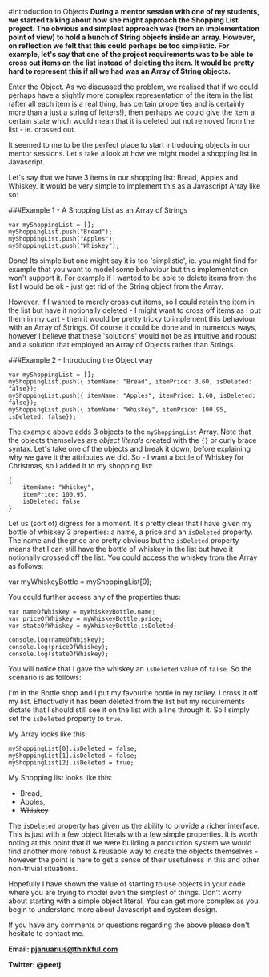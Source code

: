 ---
---
#Introduction to Objects
**During a mentor session with one of my students, we started talking about how she might approach the Shopping List project. The obvious and simplest approach was (from an implementation point of view) to hold a bunch of String objects inside an array. However, on reflection we felt that this could perhaps be too simplistic. For example, let's say that one of the project requirements was to be able to cross out items on the list instead of deleting the item. It would be pretty hard to represent this if all we had was an Array of String objects.**

Enter the Object. As we discussed the problem, we realised that if we could perhaps have a slightly more complex representation of the item in the list (after all each item is a real thing, has certain properties and is certainly more than a just a string of letters!), then perhaps we could give the item a certain state which would mean that it is deleted but not removed from the list - ie. crossed out.

It seemed to me to be the perfect place to start introducing objects in our mentor sessions. Let's take a look at how we might model a shopping list in Javascript.

Let's say that we have 3 items in our shopping list: Bread, Apples and Whiskey. It would be very simple to implement this as a Javascript Array like so:

###Example 1  - A Shopping List as an Array of Strings

	var myShoppingList = [];
	myShoppingList.push("Bread");
	myShoppingList.push("Apples");
	myShoppingList.push("Whiskey");

Done! Its simple but one might say it is too 'simplistic', ie. you might find for example that you want to model some behaviour but this implementation won't support it. For example if I wanted to be able to delete items from the list I would be ok - just get rid of the String object from the Array.

However, if I wanted to merely cross out items, so I could retain the item in the list but have it notionally deleted - I might want to cross off items as I put them in my cart - then it would be pretty tricky to implement this behaviour with an Array of Strings. Of course it could be done and in numerous ways, however I believe that these 'solutions' would not be as intuitive and robust and a solution that employed an Array of Objects rather than Strings.

###Example 2 - Introducing the Object way
	
	var myShoppingList = [];
	myShoppingList.push({ itemName: "Bread", itemPrice: 3.60, isDeleted: false});
	myShoppingList.push({ itemName: "Apples", itemPrice: 1.60, isDeleted: false});
	myShoppingList.push({ itemName: "Whiskey", itemPrice: 100.95, isDeleted: false});
	
The example above adds 3 objects to the `myShoppingList` Array. Note that the objects themselves are *object literals* created with the `{}` or curly brace syntax. Let's take one of the objects and break it down, before explaining why we gave it the attributes we did. So - I want a bottle of Whiskey for Christmas, so I added it to my shopping list:

	{ 
		itemName: "Whiskey", 
		itemPrice: 100.95, 
		isDeleted: false
	}
	
Let us (sort of) digress for a moment. It's pretty clear that I have given my bottle of whiskey 3 properties: a name, a price and an `isDeleted` property. The name and the price are pretty obvious but the `isDeleted` property means that I can still have the bottle of whiskey in the list but have it notionally crossed off the list. You could access the whiskey from the Array as follows:

var myWhiskeyBottle = myShoppingList[0];

You could further access any of the properties thus:

	var nameOfWhiskey = myWhiskeyBottle.name;
	var priceOfWhiskey = myWhiskeyBottle.price;
	var stateOfWhiskey = myWhiskeyBottle.isDeleted;
	
	console.log(nameOfWhiskey);
	console.log(priceOfWhiskey);
	console.log(stateOfWhiskey);

You will notice that I gave the whiskey an `isDeleted` value of `false`. So the scenario is as follows: 

I'm in the Bottle shop and I put my favourite bottle in my trolley. I cross it off my list. Effectively it has been deleted from the list but my requirements dictate that I should still see it on the list with a line through it. So I simply set the `isDeleted` property to `true`.

My Array looks like this:

	myShoppingList[0].isDeleted = false;
	myShoppingList[1].isDeleted = false;
	myShoppingList[2].isDeleted = true;

My Shopping list looks like this:

* Bread,
* Apples,
* ~~Whiskey~~
	
The `isDeleted` property has given us the ability to provide a richer interface. This is just with a few object literals with a few simple properties. It is worth noting at this point that if we were building a production system we would find another more robust & reusable way to create the objects themselves - however the point is here to get a sense of their usefulness in this and other non-trivial situations.

Hopefully I have shown the value of starting to use objects in your code where you are trying to model even the simplest of things. Don't worry about starting with a simple object literal. You can get more complex as you begin to understand more about Javascript and system design.

If you have any comments or questions regarding the above please don't hesitate to contact me.
 
**Email: pjanuarius@thinkful.com** 

**Twitter: @peetj**
